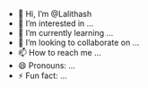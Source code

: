 - 👋 Hi, I’m @Lalithash
- 👀 I’m interested in ...
- 🌱 I’m currently learning ...
- 💞️ I’m looking to collaborate on ...
- 📫 How to reach me ...
- 😄 Pronouns: ...
- ⚡ Fun fact: ...

<!---
Lalithash/Lalithash is a ✨ special ✨ repository because its `README.md` (this file) appears on your GitHub profile.
You can click the Preview link to take a look at your changes.
--->
